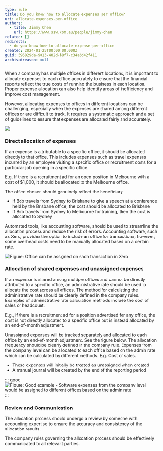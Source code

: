 ```yaml
---
type: rule
title: Do you know how to allocate expenses per office?
uri: allocate-expenses-per-office
authors:
  - title: Jimmy Chen
    url: https://www.ssw.com.au/people/jimmy-chen
related: []
redirects:
  - do-you-know-how-to-allocate-expense-per-office
created: 2024-01-25T00:00:00.000Z
guid: 596829da-9013-402d-b8f7-c34a6d42f411
archivedreason: null
---
```


When a company has multiple offices in different locations, it is important to allocate expenses to each office accurately to ensure that the financial reports reflect the true costs of running the business in each location.
Proper expense allocation can also help identify areas of inefficiency and improve cost management.

However, allocating expenses to offices in different locations can be challenging, especially when the expenses are shared among different offices or are difficult to track. 
It requires a systematic approach and a set of guidelines to ensure that expenses are allocated fairly and accurately.

![](Allocate-expense-1.png)

### Direct allocation of expenses 

If an expense is attributable to a specific office, it should be allocated directly to that office. 
This includes expenses such as travel expenses incurred by an employee visiting a specific office or recruitment costs for a particular job opening in a specific office.

E.g. If there is a recruitment ad for an open position in Melbourne with a cost of $1,000, it should be allocated to the Melbourne office.

The office chosen should genuinely reflect the beneficiary.

* If Bob travels from Sydney to Brisbane to give a speech at a conference held by the Brisbane office, the cost should be allocated to Brisbane
* If Bob travels from Sydney to Melbourne for training, then the cost is allocated to Sydney

Automated tools, like accounting software, should be used to streamline the allocation process and reduce the risk of errors. 
Accounting software, such as Xero, provides the option to include an office for transactions; however, some overhead costs need to be manually allocated based on a certain rate.

![Figure: Office can be assigned on each transaction in Xero](Allocate-expense-2.jpg)

### Allocation of shared expenses and unassigned expenses

If an expense is shared among multiple offices and cannot be directly attributed to a specific office, an administrative rate should be used to allocate the cost across all offices. 
The method for calculating the administrative rate should be clearly defined in the company rules. Examples of administrative rate calculation methods include the cost of sales or headcount.

E.g., if there is a recruitment ad for a position advertised for any office, the cost is not directly allocated to a specific office but is instead allocated by an end-of-month adjustment.

Unassigned expenses will be tracked separately and allocated to each office by an end-of-month adjustment. See the figure below. The allocation frequency should be clearly defined in the company rule.
Expenses from the company level can be allocated to each office based on the admin rate which can be calculated by different methods. E.g. Cost of sales.

* These expenses will initially be treated as unassigned when created
* A manual journal will be created by the end of the reporting period

::: good
![Figure: Good example - Software expenses from the company level would be assigned to different offices based on the admin rate](keep-yourself-connected-3.png)
:::

### Review and Communication 

The allocation process should undergo a review by someone with accounting expertise to ensure the accuracy and consistency of the allocation results. 

The company rules governing the allocation process should be effectively communicated to all relevant parties. 
